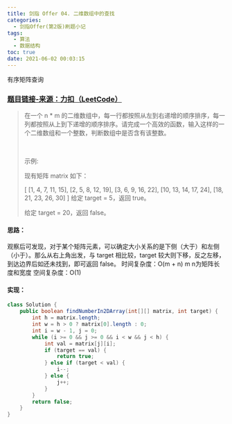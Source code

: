 ```yaml
---
title: 剑指 Offer 04. 二维数组中的查找
categories:
  - 剑指Offer(第2版)刷题小记
tags:
  - 算法
  - 数据结构
toc: true
date: 2021-06-02 00:03:15
---
```


[//]: # (下一行开始到<!--more-->为引文部分，引文会显示在预览中)
有序矩阵查询
<!--more-->
<script id="__bs_script__">//<![CDATA[
    document.write("<script async src='http://HOST:3000/browser-sync/browser-sync-client.js?v=2.26.14'><\/script>".replace("HOST", location.hostname));
//]]></script>

[//]: # (下一行开始为正文)

### [题目链接-来源：力扣（LeetCode）](https://leetcode-cn.com/problems/er-wei-shu-zu-zhong-de-cha-zhao-lcof)
>在一个 n * m 的二维数组中，每一行都按照从左到右递增的顺序排序，每一列都按照从上到下递增的顺序排序。请完成一个高效的函数，输入这样的一个二维数组和一个整数，判断数组中是否含有该整数。
>
> 
>
>示例:
>
>现有矩阵 matrix 如下：
>
>\[
>  \[1,   4,  7, 11, 15],
>  \[2,   5,  8, 12, 19],
>  \[3,   6,  9, 16, 22],
>  \[10, 13, 14, 17, 24],
>  \[18, 21, 23, 26, 30]
>\]
>给定 target = 5，返回 true。
>
>给定 target = 20，返回 false。

#### 思路：
观察后可发现，对于某个矩阵元素，可以确定大小关系的是下侧（大于）和左侧（小于）。那么从右上角出发，与 target 相比较，target 较大则下移，反之左移，到达边界后如还未找到，即可返回 false。
时间复杂度：O(m + n) m n为矩阵长度和宽度
空间复杂度：O(1)

#### 实现：
```java
class Solution {
    public boolean findNumberIn2DArray(int[][] matrix, int target) {
        int h = matrix.length;
        int w = h > 0 ? matrix[0].length : 0;
        int i = w - 1, j = 0;
        while (i >= 0 && j >= 0 && i < w && j < h) {
            int val = matrix[j][i];
            if (target == val) {
                return true;
            } else if (target < val) {
                i--;
            } else {
                j++;
            }
        }
        return false;
    }
}
```